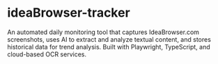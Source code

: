 # ideaBrowser-tracker
An automated daily monitoring tool that captures IdeaBrowser.com screenshots, uses AI to extract and analyze textual content, and stores historical data for trend analysis. Built with Playwright, TypeScript, and cloud-based OCR services.
